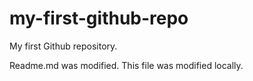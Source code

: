 # my-first-github-repo
My first Github repository.

Readme.md was modified. This file was modified locally.
